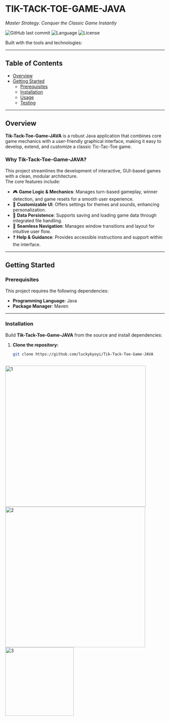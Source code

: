 # TIK-TACK-TOE-GAME-JAVA

*Master Strategy. Conquer the Classic Game Instantly*

![GitHub last commit](https://img.shields.io/github/last-commit/luckykyoyi/Tik-Tack-Toe-Game-JAVA)
![Language](https://img.shields.io/badge/language-Java-blue)
![License](https://img.shields.io/github/license/luckykyoyi/Tik-Tack-Toe-Game-JAVA)

Built with the tools and technologies:

---

## Table of Contents
- [Overview](#overview)
- [Getting Started](#getting-started)
  - [Prerequisites](#prerequisites)
  - [Installation](#installation)
  - [Usage](#usage)
  - [Testing](#testing)

---

## Overview

**Tik-Tack-Toe-Game-JAVA** is a robust Java application that combines core game mechanics with a user-friendly graphical interface, making it easy to develop, extend, and customize a classic Tic-Tac-Toe game.

### Why Tik-Tack-Toe-Game-JAVA?

This project streamlines the development of interactive, GUI-based games with a clean, modular architecture.  
The core features include:

- 🎮 **Game Logic & Mechanics**: Manages turn-based gameplay, winner detection, and game resets for a smooth user experience.  
- 🎨 **Customizable UI**: Offers settings for themes and sounds, enhancing personalization.  
- 💾 **Data Persistence**: Supports saving and loading game data through integrated file handling.  
- 🔄 **Seamless Navigation**: Manages window transitions and layout for intuitive user flow.  
- ❓ **Help & Guidance**: Provides accessible instructions and support within the interface.  

---

## Getting Started

### Prerequisites

This project requires the following dependencies:

- **Programming Language**: Java  
- **Package Manager**: Maven  

---

### Installation

Build **Tik-Tack-Toe-Game-JAVA** from the source and install dependencies:

1. **Clone the repository:**
   ```bash
   git clone https://github.com/luckykyoyi/Tik-Tack-Toe-Game-JAVA



<img width="444" alt="1" src="https://github.com/Luckyy03/MY_PROJECTS/assets/171431370/3469dda8-1d57-4a2e-bb3d-1d3e5fdaac29">



<img width="442" alt="2" src="https://github.com/Luckyy03/MY_PROJECTS/assets/171431370/572e3983-b6a7-4a3c-a68e-c330b1c446cc">




<img width="216" alt="3" src="https://github.com/Luckyy03/MY_PROJECTS/assets/171431370/0941a5c3-3c2b-45b7-86aa-809ee0642dc0">
